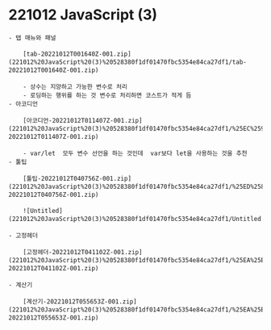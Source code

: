 # 221012 JavaScript (3)


    - 탭 매뉴와 패널

        [tab-20221012T001640Z-001.zip](221012%20JavaScript%20(3)%20528380f1df01470fbc5354e84ca27df1/tab-20221012T001640Z-001.zip)

        - 상수는 지양하고 가능한 변수로 처리
        - 로딩하는 행위를 하는 것 변수로 처리하면 코스트가 적게 듬
    - 아코디언

        [아코디언-20221012T011407Z-001.zip](221012%20JavaScript%20(3)%20528380f1df01470fbc5354e84ca27df1/%25EC%2595%2584%25EC%25BD%2594%25EB%2594%2594%25EC%2596%25B8-20221012T011407Z-001.zip)

        - var/let  모두 변수 선언을 하는 것인데  var보다 let을 사용하는 것을 추천
    - 툴팁

        [툴팁-20221012T040756Z-001.zip](221012%20JavaScript%20(3)%20528380f1df01470fbc5354e84ca27df1/%25ED%2588%25B4%25ED%258C%2581-20221012T040756Z-001.zip)

        ![Untitled](221012%20JavaScript%20(3)%20528380f1df01470fbc5354e84ca27df1/Untitled.png)

    - 고정헤더

        [고정헤더-20221012T041102Z-001.zip](221012%20JavaScript%20(3)%20528380f1df01470fbc5354e84ca27df1/%25EA%25B3%25A0%25EC%25A0%2595%25ED%2597%25A4%25EB%258D%2594-20221012T041102Z-001.zip)

    - 계산기

        [계산기-20221012T055653Z-001.zip](221012%20JavaScript%20(3)%20528380f1df01470fbc5354e84ca27df1/%25EA%25B3%2584%25EC%2582%25B0%25EA%25B8%25B0-20221012T055653Z-001.zip)

